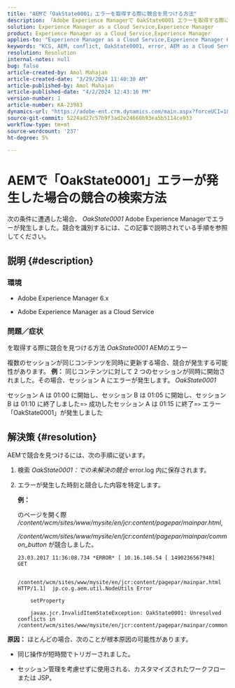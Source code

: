 ```yaml
---
title: "AEMで「OakState0001」エラーを取得する際に競合を見つける方法"
description: 「Adobe Experience Managerで OakState0001 エラーを取得する際に競合を見つける方法を学びます。」
solution: Experience Manager as a Cloud Service,Experience Manager
product: Experience Manager as a Cloud Service,Experience Manager
applies-to: "Experience Manager as a Cloud Service,Experience Manager 6.5"
keywords: "KCS, AEM, conflict, OakState0001, error, AEM as a Cloud Service"
resolution: Resolution
internal-notes: null
bug: false
article-created-by: Amol Mahajan
article-created-date: "3/29/2024 11:40:30 AM"
article-published-by: Amol Mahajan
article-published-date: "4/2/2024 12:43:16 PM"
version-number: 1
article-number: KA-23983
dynamics-url: "https://adobe-ent.crm.dynamics.com/main.aspx?forceUCI=1&pagetype=entityrecord&etn=knowledgearticle&id=081f9921-c1ed-ee11-a203-6045bd045872"
source-git-commit: 5224ad27c57b9f3ad2e24660b93ea5b5114ce933
workflow-type: tm+mt
source-wordcount: '237'
ht-degree: 5%

---
```


# AEMで「OakState0001」エラーが発生した場合の競合の検索方法


次の条件に遭遇した場合、 *OakState0001* Adobe Experience Managerでエラーが発生しました。競合を識別するには、この記事で説明されている手順を参照してください。

## 説明 {#description}


### <b>環境</b>

- Adobe Experience Manager 6.x


- Adobe Experience Manager as a Cloud Service




### <b>問題／症状</b>

を取得する際に競合を見つける方法 *OakState0001* AEMのエラー

複数のセッションが同じコンテンツを同時に更新する場合、競合が発生する可能性があります。
<b>例：</b>
同じコンテンツに対して 2 つのセッションが同時に開始されました。その場合、セッション A にエラーが発生します。 *OakState0001*

セッション A は 01:00 に開始し、セッション B は 01:05 に開始し、セッション B は 01:10 に終了しました=`>`  成功したセッション A は 01:15 に終了=`>`  エラー「OakState0001」が発生しました


## 解決策 {#resolution}


AEMで競合を見つけるには、次の手順に従います。

1. 検索 *OakState0001：での未解決の競合* error.log 内に保存されます。


2. エラーが発生した時刻と競合した内容を特定します。

   <b>例：</b>



   のページを開く際 */content/wcm/sites/www/mysite/en/jcr:content/pagepar/mainpar.html*,



   */content/wcm/sites/www/mysite/en/jcr:content/pagepar/mainpar/common_button* が競合しました。


   ```
   23.03.2017 11:36:08.734 *ERROR* [ 10.16.146.54 [ 1490236567948]  GET
   
       /content/wcm/sites/www/mysite/en/jcr:content/pagepar/mainpar.html HTTP/1.1]  jp.co.g.aem.util.NodeUtils Error
   
       setProperty
   
       javax.jcr.InvalidItemStateException: OakState0001: Unresolved conflicts in /content/wcm/sites/www/mysite/en/jcr:content/pagepar/mainpar/common_button
   ```



<b>原因：</b>
ほとんどの場合、次のことが根本原因の可能性があります。

- 同じ操作が短時間でトリガーされました。


- セッション管理を考慮せずに使用される、カスタマイズされたワークフローまたは JSP。

